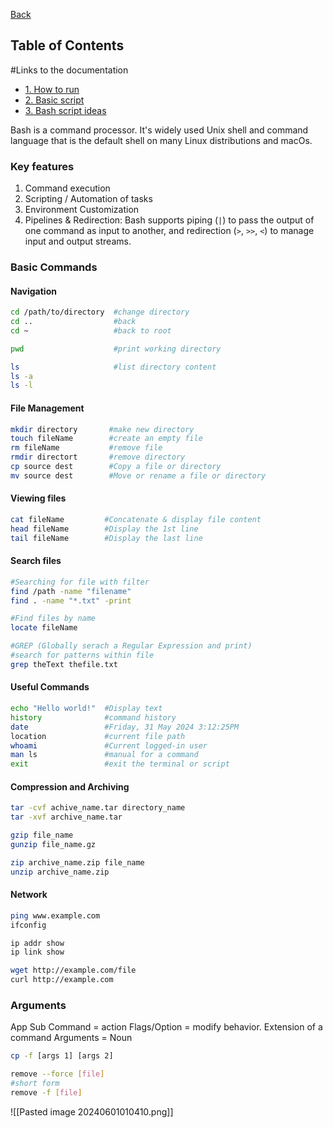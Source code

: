 
[Back](http://marochang.github.io/)

## Table of Contents

#Links to the documentation
- [1. How to run](https://marochang.github.io/Bash/1.How_to_run)
- [2. Basic script](https://marochang.github.io/Bash/2.Basic_script)
- [3. Bash script ideas](https://marochang.github.io/Bash/3.Bash_script_ideas)

Bash is a command processor. It's widely used Unix shell and command language that is the default shell on many Linux distributions and macOs.

### Key features
1. Command execution
2. Scripting / Automation of tasks
3. Environment Customization
4. Pipelines & Redirection: Bash supports piping (`|`) to pass the output of one command as input to another, and redirection (`>`, `>>`, `<`) to manage input and output streams.

### Basic Commands

#### Navigation
```sh
cd /path/to/directory  #change directory
cd ..                  #back 
cd ~                   #back to root

pwd                    #print working directory

ls                     #list directory content
ls -a
ls -l
```
#### File Management
```sh 
mkdir directory       #make new directory
touch fileName        #create an empty file
rm fileName           #remove file
rmdir directort       #remove directory
cp source dest        #Copy a file or directory
mv source dest        #Move or rename a file or directory
```

#### Viewing files
```sh
cat fileName         #Concatenate & display file content
head fileName        #Display the 1st line
tail fileName        #Display the last line
```

#### Search files
```sh
#Searching for file with filter
find /path -name "filename"
find . -name "*.txt" -print

#Find files by name
locate fileName

#GREP (Globally serach a Regular Expression and print)
#search for patterns within file
grep theText thefile.txt
```

#### Useful Commands

```sh
echo "Hello world!"  #Display text
history              #command history
date                 #Friday, 31 May 2024 3:12:25PM
location             #current file path
whoami               #Current logged-in user
man ls               #manual for a command  
exit                 #exit the terminal or script
```

#### Compression and Archiving
```sh
tar -cvf achive_name.tar directory_name
tar -xvf archive_name.tar

gzip file_name
gunzip file_name.gz

zip archive_name.zip file_name
unzip archive_name.zip
```
#### Network
```sh
ping www.example.com
ifconfig

ip addr show           
ip link show

wget http://example.com/file
curl http://example.com
```
### Arguments
App 
Sub Command = action
Flags/Option = modify behavior. Extension of a command
Arguments = Noun

```sh
cp -f [args 1] [args 2]

remove --force [file]
#short form
remove -f [file]
```

![[Pasted image 20240601010410.png]]